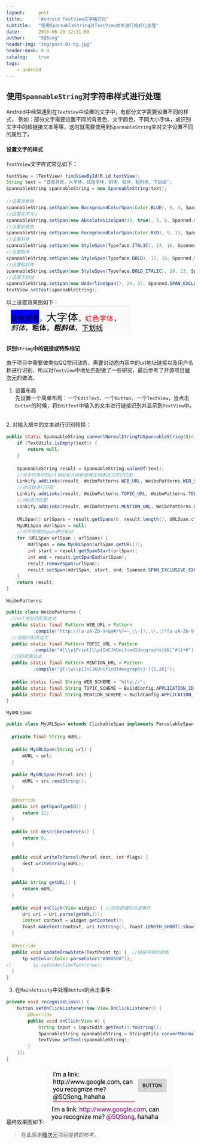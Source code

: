 ```yaml
---
layout:     post
title:      "Android TextView文字格式化"
subtitle:   "使用SpannableString对TextView文本进行格式化处理"
date:       2016-06-20 12:11:00
author:     "SQSong"
header-img: "img/post-01-bg.jpg"
header-mask: 0.4
catalog:    true
tags:
    - android
---
```


## 使用`SpannableString`对字符串样式进行处理
Android中经常遇到在`TextView`中设置的文字中，有部分文字需要设置不同的样式， 例如：部分文字需要设置不同的背景色、文字颜色，不同大小字体，或识别文字中的超链接文本等等，这时就需要使用到`SpannableString`来对文字设置不同的属性了。

#### 设置文字的样式
`TextVeiew`文字样式常见如下：

```java
textView = (TextView) findViewById(R.id.textView);
String text = "蓝色背景，大字体，红色字体，斜体，粗体，粗斜体，下划线";
SpannableString spannableString = new SpannableString(text);

//设置背景色
spannableString.setSpan(new BackgroundColorSpan(Color.BLUE), 0, 4, Spanned.SPAN_EXCLUSIVE_EXCLUSIVE);
//设置文字大小
spannableString.setSpan(new AbsoluteSizeSpan(30, true), 5, 8, Spanned.SPAN_EXCLUSIVE_EXCLUSIVE);
//设置前景色
spannableString.setSpan(new ForegroundColorSpan(Color.RED), 9, 13, Spanned.SPAN_EXCLUSIVE_EXCLUSIVE);
//设置斜体
spannableString.setSpan(new StyleSpan(Typeface.ITALIC), 14, 16, Spanned.SPAN_EXCLUSIVE_EXCLUSIVE);
//设置粗体
spannableString.setSpan(new StyleSpan(Typeface.BOLD), 17, 19, Spanned.SPAN_EXCLUSIVE_EXCLUSIVE);
//设置粗斜体
spannableString.setSpan(new StyleSpan(Typeface.BOLD_ITALIC), 20, 23, Spanned.SPAN_EXCLUSIVE_EXCLUSIVE);
//设置下划线
spannableString.setSpan(new UnderlineSpan(), 24, 27, Spanned.SPAN_EXCLUSIVE_EXCLUSIVE);
textView.setText(spannableString);
```
以上设置效果图如下：<br> ![](/img/post-img/post-01-01.png)

#### 识别`String`中的链接或特殊标记
由于项目中需要做类似QQ空间动态，需要对动态内容中的url地址链接以及用户名称进行识别，所以对`TextView`中地址匹配做了一些研究，最后参考了开源项目<a href="https://github.com/qii/weiciyuan">微次元</a>的做法。

1. 设置布局<br>先设置一个简单布局：一个`EditText`、一个`Button`、一个`TextView`，当点击`Button`的时候，将`EditText`中输入的文本进行链接识别并显示到`TextView`中。
<br>
2. 对输入框中的文本进行识别转换：

```java
public static SpannableString convertNormalStringToSpannableString(String text) {
    if (TextUtils.isEmpty(text)) {
        return null;
    }

    SpannableString result = SpannableString.valueOf(text);
    //对字符串中的url地址和人命称使用正则表达式进行匹配
    Linkify.addLinks(result, WeiboPatterns.WEB_URL, WeiboPatterns.WEB_SCHEME);
    //对话题进行匹配
    Linkify.addLinks(result, WeiboPatterns.TOPIC_URL, WeiboPatterns.TOPIC_SCHEME);
    //对@进行匹配
    Linkify.addLinks(result, WeiboPatterns.MENTION_URL, WeiboPatterns.MENTION_SCHEME);

    URLSpan[] urlSpans = result.getSpans(0, result.length(), URLSpan.class);
    MyURLSpan mUrlSpan = null;
    //对不同得的span进行标记
    for (URLSpan urlSpan : urlSpans) {
        mUrlSpan = new MyURLSpan(urlSpan.getURL());
        int start = result.getSpanStart(urlSpan);
        int end = result.getSpanEnd(urlSpan);
        result.removeSpan(urlSpan);
        result.setSpan(mUrlSpan, start, end, Spanned.SPAN_EXCLUSIVE_EXCLUSIVE);
    }
    return result;
}
```

`WeiboPatterns`:

```java
public class WeiboPatterns {
  //url地址匹配表达式
  public static final Pattern WEB_URL = Pattern
          .compile("http://[a-zA-Z0-9+&@#/%?=~_\\-|!:,\\.;]*[a-zA-Z0-9+&@#/%=~_|]");
  //话题匹配表达式
  public static final Pattern TOPIC_URL = Pattern
          .compile("#[\\p{Print}\\p{InCJKUnifiedIdeographs}&&[^#]]+#");
  //@匹配表达式
  public static final Pattern MENTION_URL = Pattern
          .compile("@[\\w\\p{InCJKUnifiedIdeographs}-]{1,26}");

  public static final String WEB_SCHEME = "http://";
  public static final String TOPIC_SCHEME = BuildConfig.APPLICATION_ID + ".topic://";
  public static final String MENTION_SCHEME = BuildConfig.APPLICATION_ID + ".mention://";
}
```

`MyURLSpan`:  

```java
public class MyURLSpan extends ClickableSpan implements ParcelableSpan {

  private final String mURL;

  public MyURLSpan(String url) {
      mURL = url;
  }

  public MyURLSpan(Parcel src) {
      mURL = src.readString();
  }

  @Override
  public int getSpanTypeId() {
      return 11;
  }

  public int describeContents() {
      return 0;
  }

  public void writeToParcel(Parcel dest, int flags) {
      dest.writeString(mURL);
  }

  public String getURL() {
      return mURL;
  }

  public void onClick(View widget) { //识别链接的点击事件
      Uri uri = Uri.parse(getURL());
      Context context = widget.getContext();
      Toast.makeText(context, uri.toString(), Toast.LENGTH_SHORT).show();
  }

  @Override
  public void updateDrawState(TextPaint tp) {  //链接字体的颜色
      tp.setColor(Color.parseColor("#800080"));
//        tp.setUnderlineText(true);
  }
}
```  

3. 在`MainActivity`中处理`Button`的点击事件:

```java
private void recognizeLinks() {
    button.setOnClickListener(new View.OnClickListener() {
        @Override
        public void onClick(View v) {
            String input = inputEdit.getText().toString();
            SpannableString spannableString = StringUtils.convertNormalStringToSpannableString(input);
            textView.setText(spannableString);
        }
    });
}
```

最终效果图如下:
![](/img/post-img/post-01-02.png)

> 在此感谢<a href="https://github.com/qii/weiciyuan">微次元</a>项目提供的参考。

